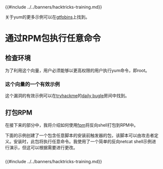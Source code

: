 {{#include ../../banners/hacktricks-training.md}}

关于yum的更多示例可以在[gtfobins](https://gtfobins.github.io/gtfobins/yum/)上找到。

# 通过RPM包执行任意命令

## 检查环境

为了利用这个向量，用户必须能够以更高权限的用户执行yum命令，即root。

### 这个向量的一个有效示例

这个漏洞的有效示例可以在[tryhackme](https://tryhackme.com)的[daily bugle](https://tryhackme.com/room/dailybugle)房间中找到。

## 打包RPM

在接下来的部分中，我将介绍如何使用[fpm](https://github.com/jordansissel/fpm)将反向shell打包到RPM中。

下面的示例创建了一个包含任意脚本的安装前触发器的包，该脚本可以由攻击者定义。安装时，此包将执行任意命令。我使用了一个简单的反向netcat shell示例进行演示，但这可以根据需要进行更改。
```text

```
{{#include ../../banners/hacktricks-training.md}}
